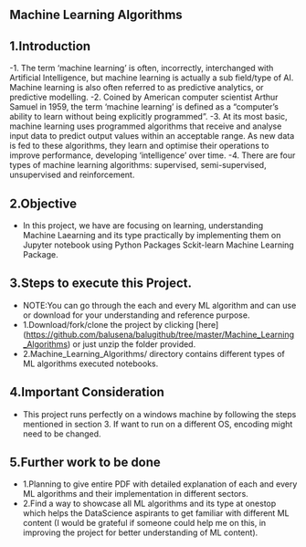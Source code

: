 ## Machine Learning Algorithms

## 1.Introduction
-1. The term ‘machine learning’ is often, incorrectly, interchanged with Artificial Intelligence, but machine learning is actually a sub field/type of AI. Machine learning is also often referred to as predictive analytics, or predictive modelling.
-2. Coined by American computer scientist Arthur Samuel in 1959, the term ‘machine learning’ is defined as a “computer’s ability to learn without being explicitly programmed”.
-3. At its most basic, machine learning uses programmed algorithms that receive and analyse input data to predict output values within an acceptable range. As new data is fed to these algorithms, they learn and optimise their operations to improve performance, developing ‘intelligence’ over time.
-4. There are four types of machine learning algorithms: supervised, semi-supervised, unsupervised and reinforcement.

## 2.Objective
- In this project, we have are focusing on learning, understanding Machine Laearning and its type practically by implementing them on Jupyter notebook using Python Packages Sckit-learn Machine Learning Package. 

## 3.Steps to execute this Project.
- NOTE:You can go through the each and every ML algorithm and can use or download for your understanding and reference purpose.
- 1.Download/fork/clone the project by clicking [here] (https://github.com/balusena/balugithub/tree/master/Machine_Learning_Algorithms) or just unzip the folder provided.
- 2.Machine_Learning_Algorithms/ directory contains different types of ML algorithms executed notebooks.

## 4.Important Consideration
- This project runs perfectly on a windows machine by following the steps mentioned in section 3. If want to run on a different OS, encoding might need to be changed.

## 5.Further work to be done
- 1.Planning to give entire PDF with detailed explanation of each and every ML algorithms and their implementation in different sectors. 
- 2.Find a way to showcase all ML algorithms and its type at onestop which helps the DataScience aspirants to get familiar with different ML content (I would be grateful if someone could help me on this, in improving the project for better understanding of ML content).

